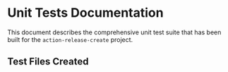 # Unit Tests Documentation

This document describes the comprehensive unit test suite that has been built for the `action-release-create` project.

## Test Files Created
